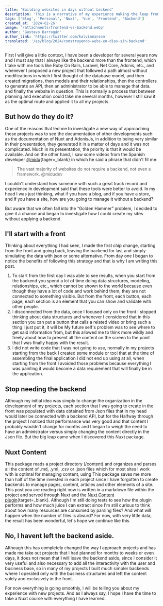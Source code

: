 ```yaml
---
title: 'Building websites in days without backend'
description: 'This is a narrative of my experience making the leap from creating complete websites with a backend to making only sites with a front end and third-party tools, for me, a brutal gain in time.'
tags: ['Blog', 'Personal', 'Nuxt', 'Vue', 'Frontend', 'Backend']
created_at: '2024-02-26'
image: '/attachments/frontend-vs-backend.webp'
author: 'Gustavo Barragán'
author_link: 'https://twitter.com/kalvinmanson'
translated: '/es/blog/2024/construyendo-webs-en-dias-sin-backend'
---
```


First I will give a little context, I have been a developer for several years now and I must say that I always like the backend more than the frontend, which I take with me tools like Ruby On Rails, Laravel, Net Core, Adonis, etc., and whenever I proposed a new project that followed a path almost without modifications in which I first thought of the database model, and then created migrations, then models and their relationships, then the controllers to generate an API, then an administrator to be able to manage that data. and finally the website in question. This is normally a process that between planning and execution could take me several months, however I still saw it as the optimal route and applied it to all my projects.

## But how do they do it?
One of the reasons that led me to investigate a new way of approaching these projects was to see the documentation of other developments such as the documentation of Nuxt and AdonisJs, in addition to being very similar in their presentation, they generated it in a matter of days and it was not complicated. Much in its presentation, the priority is that it would be available. And on the other hand, I saw some videos from the Spanish developer [@midu](https://www.youtube.com/@midudev){tager=_blank} in which he said a phrase that didn't fit me:

> The vast majority of websites do not require a backend, not even a framework. @midudev

I couldn't understand how someone with such a great track record and experience in development said that these tools were better to avoid. In my head I was just thinking, what if you have a blog, and if you have a store, and if you have a site, how are you going to manage it without a backend?

But aware that we often fall into the “Golden Hammer” problem, I decided to give it a chance and began to investigate how I could create my sites without applying a backend.

## I'll start with a front

Thinking about everything I had seen, I made the first chip change, starting from the front and going back, leaving the backend for last and simply simulating the data with json or some alternative. From day one I began to notice the benefits of following this strategy and that is why I am writing this post.

1. To start from the first day I was able to see results, when you start from the backend you spend a lot of time doing data structures, modeling, relationships, etc., which cannot be shown to the world because even though they have a lot of code and work behind them, they are not connected to something visible. But from the front, each button, each page, each section is an element that you can show and validate with other people.
2. I disconnected from the data, once I focused only on the front I stopped thinking about data structures and whenever I considered that in this section you can put a button that calls a related video or bring such a thing I just put it, it will be My future self's problem was to see where to get said information from, but this allowed me to think more wildly and freely about how to present all the content on the screen to the point that I was finally happy with the result.
3. I did not write code that I was not going to use, normally in my projects starting from the back I created some module or tool that at the time of assembling the final application I did not end up using at all, when starting from the front I avoided those problems because everything I was painting it would become a data requirement that will finally be in the application.

## Stop needing the backend

Although my initial idea was simply to change the organization in the development of my projects, each section that I was going to create in the front was populated with data obtained from Json files that in my head would later be connected with a backend API, but for the Halfway through the project I noticed that performance was very good and that content I probably wouldn't change for months and I began to weigh the need to have an administrator versus simply changing the content directly in the Json file. But the big leap came when I discovered this Nuxt package.

## Nuxt Content
This package reads a project directory (/content) and organizes and parses all the content of .md, .yml, .csv or .json files which for most sites I work with is optimal for managing content, using This package saves me more than half of the time invested in each project since I have forgotten to create backends to manage pages, content, articles and other elements of a site. This post you are reading right now is written in a markdown file within the project and served through Nuxt and the [Nuxt Content plugin](https://nuxt.com/modules/content){target=_blank}. Although I'm still doing tests to see how the plugin performs and how much juice I can extract since I'm still curious to think about how many resources are consumed by parsing files? And what will happen when the number of files is absurd? For now, with very little data, the result has been wonderful, let's hope we continue like this.

## No, I havent left the backend aside.
Although this has completely changed the way I approach projects and has made me take out projects that I had planned for months to weeks or even days, it does not mean that I will leave the backend aside, since I consider it very useful and also necessary to add all the interactivity with the user and business base, so in many of my projects I built much simpler backends where I operated only with the business structures and left the content solely and exclusively in the front.

For now everything is going smoothly, I will be telling you about my experience with new projects. And as I always say, I hope I have the time to take a Nuxt course with everything I have learned.